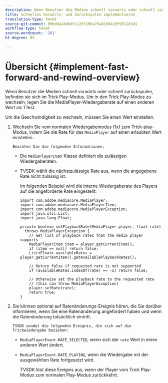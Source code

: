 ```yaml
---
description: Wenn Benutzer die Medien schnell vorwärts oder schnell zurückspulen, befinden sie sich im Trick Play-Modus. Um in den Trick Play-Modus zu wechseln, legen Sie die MediaPlayer-Wiedergaberate auf einen anderen Wert als 1 fest.
title: Schnelles Vorwärts- und Zurückspulen implementieren
translation-type: tm+mt
source-git-commit: 89bdda1d4bd5c126f19ba75a819942df901183d1
workflow-type: tm+mt
source-wordcount: '201'
ht-degree: 0%

---
```



# Übersicht {#implement-fast-forward-and-rewind-overview}

Wenn Benutzer die Medien schnell vorwärts oder schnell zurückspulen, befinden sie sich im Trick Play-Modus. Um in den Trick Play-Modus zu wechseln, legen Sie die MediaPlayer-Wiedergaberate auf einen anderen Wert als 1 fest.

Um die Geschwindigkeit zu wechseln, müssen Sie einen Wert einstellen.

1. Wechseln Sie vom normalen Wiedergabemodus (1x) zum Trick-play-Modus, indem Sie die Rate für das `MediaPlayer` auf einen erlaubten Wert einstellen.

       Beachten Sie die folgenden Informationen:
   
   * Die `MediaPlayerItem`-Klasse definiert die zulässigen Wiedergaberaten.
   * TVSDK wählt die nächstzulässige Rate aus, wenn die angegebene Rate nicht zulässig ist.

      Im folgenden Beispiel wird die interne Wiedergaberate des Players auf die angeforderte Rate eingestellt:

      ```
      import com.adobe.mediacore.MediaPlayer; 
      import com.adobe.mediacore.MediaPlayerItem; 
      import com.adobe.mediacore.MediaPlayerException; 
      import java.util.List; 
      import java.lang.Float; 
      
      private boolean setPlaybackRate(MediaPlayer player, float rate)  
        throws MediaPlayerException { 
          // Get list of playback rates that the media player supports 
          MediaPlayerItem item = player.getCurrentItem(); 
          if (item == null) return false; 
          List<Float> availableRates = player.getCurrentItem().getAvailablePlaybackRates(); 
      
          // Return false if requested rate is not supported 
          if (availableRates.indexOf(rate) == -1) return false; 
      
          // Otherwise set the playback rate to the requested rate  
          // (this can throw MediaPlayerException) 
          player.setRate(rate); 
          return true; 
      }
      ```

1. Sie können optional auf Ratenänderungs-Ereignis hören, die Sie darüber informieren, wenn Sie eine Ratenänderung angefordert haben und wenn die Ratenänderung tatsächlich eintritt.

       TVSDK sendet die folgenden Ereignis, die sich auf die Trickwiedergabe beziehen:
   
   * `MediaPlayerEvent.RATE_SELECTED`, wenn sich der  `rate` Wert in einen anderen Wert ändert.

   * `MediaPlayerEvent.RATE_PLAYING`, wenn die Wiedergabe mit der ausgewählten Rate fortgesetzt wird.

      TVSDK löst diese Ereignis aus, wenn der Player vom Trick Play-Modus zum normalen Play-Modus zurückkehrt.

